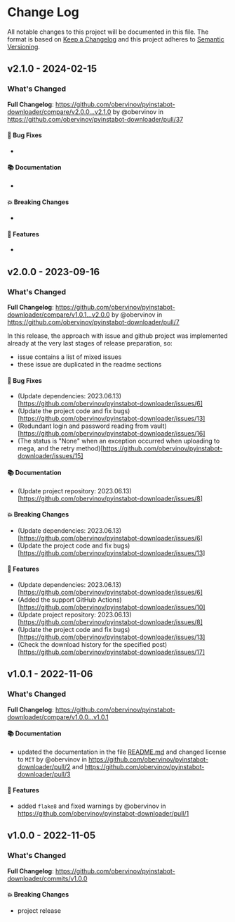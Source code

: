 # Change Log
All notable changes to this project will be documented in this file.
The format is based on [Keep a Changelog](http://keepachangelog.com/) and this project adheres to [Semantic Versioning](http://semver.org/).



## v2.1.0 - 2024-02-15
### What's Changed
**Full Changelog**: https://github.com/obervinov/pyinstabot-downloader/compare/v2.0.0...v2.1.0 by @obervinov in https://github.com/obervinov/pyinstabot-downloader/pull/37
#### 🐛 Bug Fixes
*  
#### 📚 Documentation
* 
#### 💥 Breaking Changes
* 
#### 🚀 Features
* 



## v2.0.0 - 2023-09-16
### What's Changed
**Full Changelog**: https://github.com/obervinov/pyinstabot-downloader/compare/v1.0.1...v2.0.0 by @obervinov in https://github.com/obervinov/pyinstabot-downloader/pull/7

In this release, the approach with issue and github project was implemented already at the very last stages of release preparation, so:
- issue contains a list of mixed issues
- these issue are duplicated in the readme sections
#### 🐛 Bug Fixes
* (Update dependencies: 2023.06.13)[https://github.com/obervinov/pyinstabot-downloader/issues/6]
* (Update the project code and fix bugs)[https://github.com/obervinov/pyinstabot-downloader/issues/13]
* (Redundant login and password reading from vault)[https://github.com/obervinov/pyinstabot-downloader/issues/16]
* (The status is "None" when an exception occurred when uploading to mega, and the retry method)[https://github.com/obervinov/pyinstabot-downloader/issues/15]
#### 📚 Documentation
* (Update project repository: 2023.06.13)[https://github.com/obervinov/pyinstabot-downloader/issues/8]
#### 💥 Breaking Changes
* (Update dependencies: 2023.06.13)[https://github.com/obervinov/pyinstabot-downloader/issues/6]
* (Update the project code and fix bugs)[https://github.com/obervinov/pyinstabot-downloader/issues/13]
#### 🚀 Features
* (Update dependencies: 2023.06.13)[https://github.com/obervinov/pyinstabot-downloader/issues/6]
* (Added the support GitHub Actions)[https://github.com/obervinov/pyinstabot-downloader/issues/10]
* (Update project repository: 2023.06.13)[https://github.com/obervinov/pyinstabot-downloader/issues/8]
* (Update the project code and fix bugs)[https://github.com/obervinov/pyinstabot-downloader/issues/13]
* (Check the download history for the specified post)[https://github.com/obervinov/pyinstabot-downloader/issues/17]


## v1.0.1 - 2022-11-06
### What's Changed
**Full Changelog**: https://github.com/obervinov/pyinstabot-downloader/compare/v1.0.0...v1.0.1
#### 📚 Documentation
* updated the documentation in the file [README.md](https://github.com/obervinov/pyinstabot-downloader/blob/main/README.md) and changed license to `MIT` by @obervinov in https://github.com/obervinov/pyinstabot-downloader/pull/2 and https://github.com/obervinov/pyinstabot-downloader/pull/3
#### 🚀 Features
* added `flake8` and fixed warnings by @obervinov in https://github.com/obervinov/pyinstabot-downloader/pull/1



## v1.0.0 - 2022-11-05
### What's Changed
**Full Changelog**: https://github.com/obervinov/pyinstabot-downloader/commits/v1.0.0
#### 💥 Breaking Changes
* project release
